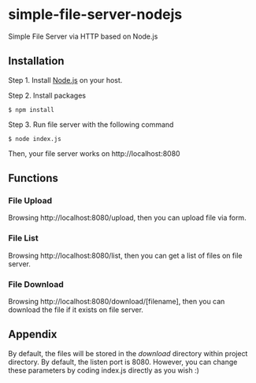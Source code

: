 # simple-file-server-nodejs
Simple File Server via HTTP based on Node.js

## Installation
Step 1. Install [Node.js](https://nodejs.org/) on your host.

Step 2. Install packages

    $ npm install

Step 3. Run file server with the following command

    $ node index.js

Then, your file server works on http://localhost:8080

## Functions
### File Upload
Browsing http://localhost:8080/upload, then you can upload file via form.

### File List
Browsing http://localhost:8080/list, then you can get a list of files on file server.

### File Download
Browsing http://localhost:8080/download/[filename], then you can download the file if it exists on file server.

## Appendix
By default, the files will be stored in the *download* directory within project directory.
By default, the listen port is 8080. 
However, you can change these parameters by coding index.js directly as you wish :)
